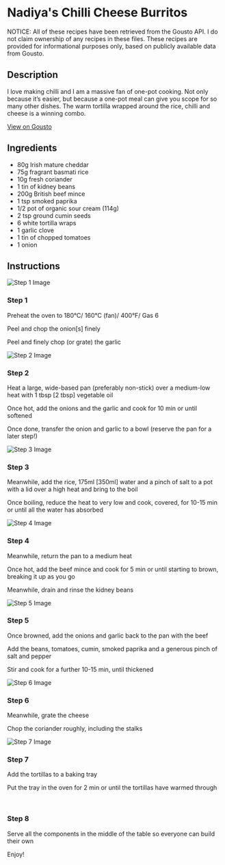# Nadiya's Chilli Cheese Burritos

NOTICE: All of these recipes have been retrieved from the Gousto API. I do not claim ownership of any recipes in these files. These recipes are provided for informational purposes only, based on publicly available data from Gousto.

## Description

I love making chilli and I am a massive fan of one-pot cooking. Not only because it’s easier, but because a one-pot meal can give you scope for so many other dishes. The warm tortilla wrapped around the rice, chilli and cheese is a winning combo.

[View on Gousto](https://www.gousto.co.uk/recipes/cookbook/nadiyas-chilli-cheese-burritos)

## Ingredients

- 80g Irish mature cheddar
- 75g fragrant basmati rice
- 10g fresh coriander
- 1 tin of kidney beans
- 200g British beef mince 
- 1 tsp smoked paprika
- 1/2 pot of organic sour cream (114g)
- 2 tsp ground cumin seeds
- 6 white tortilla wraps 
- 1 garlic clove
- 1 tin of chopped tomatoes
- 1 onion

## Instructions

![Step 1 Image](https://production-media.gousto.co.uk/cms/recipe-step-image/612.-step-1-x200.jpg)

### Step 1

Preheat the oven to 180&deg;C/ 160&deg;C (fan)/ 400&deg;F/ Gas 6


Peel and chop the onion<span class="text-danger">[s]</span> finely


Peel and finely chop (or grate) the garlic&nbsp;

![Step 2 Image](https://production-media.gousto.co.uk/cms/recipe-step-image/612.-step-2-x200.jpg)

### Step 2

Heat a large, wide-based pan (preferably non-stick) over a medium-low heat with 1 tbsp <span class="text-danger">[2 tbsp]</span> vegetable oil


Once hot, add the onions and the garlic and cook for 10 min or until softened


Once done, transfer the onion and garlic to a bowl (reserve the pan for a later step!)

![Step 3 Image](https://production-media.gousto.co.uk/cms/recipe-step-image/612.-step-3-x200.jpg)

### Step 3

Meanwhile, add the rice, 175ml <span class="text-danger">[350ml]</span> water and a pinch of salt to a pot with a lid over a high heat and bring to the boil


Once boiling, reduce the heat to very low and cook, covered, for 10-15 min or until all the water has absorbed

![Step 4 Image](https://production-media.gousto.co.uk/cms/recipe-step-image/612.-step-4-x200.jpg)

### Step 4

Meanwhile, return&nbsp;the pan to a medium heat


Once hot, add the beef mince and cook for 5 min or until starting to brown, breaking it up as you go


Meanwhile, drain and rinse the kidney beans

![Step 5 Image](https://production-media.gousto.co.uk/cms/recipe-step-image/612.-step-5-x200.jpg)

### Step 5

Once browned, add the onions and garlic back to the pan with the beef


Add the beans, tomatoes, cumin, smoked paprika and a generous pinch of salt and pepper


Stir&nbsp;and cook for a further 10-15 min, until thickened

![Step 6 Image](https://production-media.gousto.co.uk/cms/recipe-step-image/612.-step-6-x200.jpg)

### Step 6

Meanwhile, grate the cheese


Chop the coriander roughly, including the stalks

![Step 7 Image](https://production-media.gousto.co.uk/cms/recipe-step-image/612.-step-7-x200.jpg)

### Step 7

Add the&nbsp;tortillas to a baking tray


Put the tray in the oven for 2 min or until the tortillas have warmed through


&nbsp;

### Step 8

Serve all the components in the middle of the table so everyone can build their own


Enjoy!

